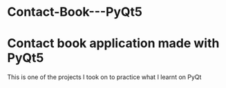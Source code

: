 # Contact-Book---PyQt5
<h1>Contact book application made with PyQt5</h1>

<p> This is one of the projects I took on to practice what I learnt on PyQt </p>
